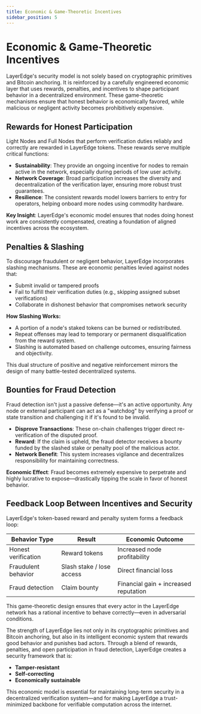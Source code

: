 ```yaml
---
title: Economic & Game-Theoretic Incentives
sidebar_position: 5
---
```


# Economic & Game-Theoretic Incentives

LayerEdge's security model is not solely based on cryptographic primitives and Bitcoin anchoring. It is reinforced by a carefully engineered economic layer that uses rewards, penalties, and incentives to shape participant behavior in a decentralized environment. These game-theoretic mechanisms ensure that honest behavior is economically favored, while malicious or negligent activity becomes prohibitively expensive.

## Rewards for Honest Participation

Light Nodes and Full Nodes that perform verification duties reliably and correctly are rewarded in LayerEdge tokens. These rewards serve multiple critical functions:

* **Sustainability**: They provide an ongoing incentive for nodes to remain active in the network, especially during periods of low user activity.
* **Network Coverage**: Broad participation increases the diversity and decentralization of the verification layer, ensuring more robust trust guarantees.
* **Resilience**: The consistent rewards model lowers barriers to entry for operators, helping onboard more nodes using commodity hardware.

**Key Insight**: LayerEdge's economic model ensures that nodes doing honest work are consistently compensated, creating a foundation of aligned incentives across the ecosystem.

## Penalties & Slashing

To discourage fraudulent or negligent behavior, LayerEdge incorporates slashing mechanisms. These are economic penalties levied against nodes that:

* Submit invalid or tampered proofs
* Fail to fulfill their verification duties (e.g., skipping assigned subset verifications)
* Collaborate in dishonest behavior that compromises network security

**How Slashing Works:**
* A portion of a node's staked tokens can be burned or redistributed.
* Repeat offenses may lead to temporary or permanent disqualification from the reward system.
* Slashing is automated based on challenge outcomes, ensuring fairness and objectivity.

This dual structure of positive and negative reinforcement mirrors the design of many battle-tested decentralized systems.

## Bounties for Fraud Detection

Fraud detection isn't just a passive defense—it's an active opportunity. Any node or external participant can act as a "watchdog" by verifying a proof or state transition and challenging it if it's found to be invalid.

* **Disprove Transactions**: These on-chain challenges trigger direct re-verification of the disputed proof.
* **Reward**: If the claim is upheld, the fraud detector receives a bounty funded by the slashed stake or penalty pool of the malicious actor.
* **Network Benefit**: This system increases vigilance and decentralizes responsibility for maintaining correctness.

**Economic Effect**: Fraud becomes extremely expensive to perpetrate and highly lucrative to expose—drastically tipping the scale in favor of honest behavior.

## Feedback Loop Between Incentives and Security

LayerEdge's token-based reward and penalty system forms a feedback loop:

| Behavior Type | Result | Economic Outcome |
|--------------|--------|------------------|
| Honest verification | Reward tokens | Increased node profitability |
| Fraudulent behavior | Slash stake / lose access | Direct financial loss |
| Fraud detection | Claim bounty | Financial gain + increased reputation |

This game-theoretic design ensures that every actor in the LayerEdge network has a rational incentive to behave correctly—even in adversarial conditions.

The strength of LayerEdge lies not only in its cryptographic primitives and Bitcoin anchoring, but also in its intelligent economic system that rewards good behavior and punishes bad actors. Through a blend of rewards, penalties, and open participation in fraud detection, LayerEdge creates a security framework that is:

* **Tamper-resistant**
* **Self-correcting**
* **Economically sustainable**

This economic model is essential for maintaining long-term security in a decentralized verification system—and for making LayerEdge a trust-minimized backbone for verifiable computation across the internet. 